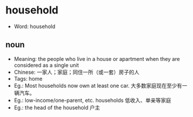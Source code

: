 # household

- Word: household

## noun

- Meaning: the people who live in a house or apartment when they are considered as a single unit
- Chinese: 一家人；家庭；同住一所（或一套）房子的人
- Tags: home
- Eg.: Most households now own at least one car. 大多数家庭现在至少有一辆汽车。
- Eg.: low-income/one-parent, etc. households 低收入、单亲等家庭
- Eg.: the head of the household 户主

